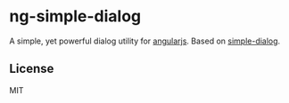 # ng-simple-dialog

A simple, yet powerful dialog utility for [angularjs](https://angularjs.org). Based on [simple-dialog](https://github.com/nikku/simple-dialog).


## License

MIT